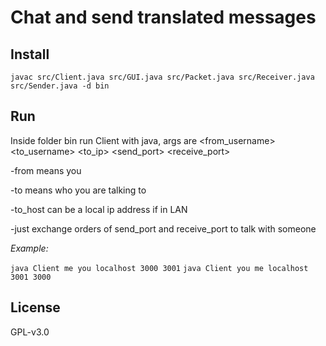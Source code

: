 # Chat and send translated messages

## Install

`javac src/Client.java src/GUI.java src/Packet.java src/Receiver.java src/Sender.java -d bin`

## Run

Inside folder bin run Client with java, args are <from_username> <to_username> <to_ip> <send_port> <receive_port>

-from means you

-to means who you are talking to

-to_host can be a local ip address if in LAN

-just exchange orders of send_port and receive_port to talk with someone

*Example:*

`java Client me you localhost 3000 3001`
`java Client you me localhost 3001 3000`

## License

GPL-v3.0
